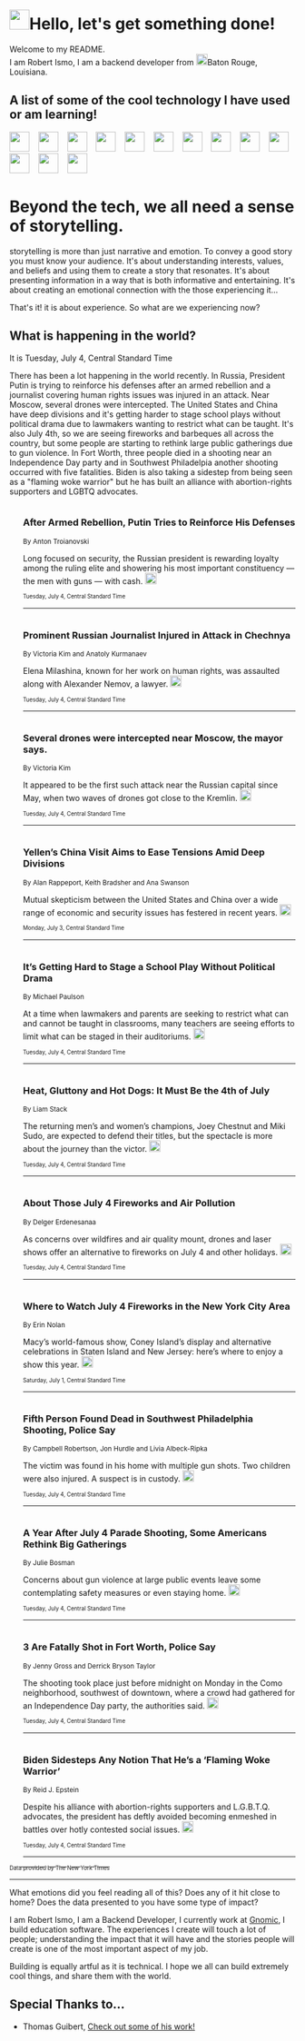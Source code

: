 <h1><img src="https://emojis.slackmojis.com/emojis/images/1643514375/3493/hot-coffee.gif?1643514375" width="35"/>Hello, let's get something done!</h1>

<p>Welcome to my README.<br/>
I am Robert Ismo, I am a backend developer from <img src="https://emojis.slackmojis.com/emojis/images/1638395689/50435/moulin_rouge.png?1638395689" width="20"/>Baton Rouge, Louisiana.</p>
<h2>A list of some of the cool technology I have used or am learning!</h2>
<p>
<img src="https://emojis.slackmojis.com/emojis/images/1643516091/21142/meow_bongotap.gif?1643516091" width="35" alt="">
<img src="https://img.shields.io/badge/Favorite%20Frontend%20Framework-SvelteKit-f83903" alt="">
<img src="https://img.shields.io/badge/Second%20Favorite-Vue-40b581" alt="">
<img src="https://img.shields.io/badge/Most%20Used%20Runtime-Nodejs-78b061" alt="">
<img src="https://emojis.slackmojis.com/emojis/images/1643517416/34482/fire.gif?1643517416" width="35" alt="">
<img src="https://img.shields.io/badge/Javascript%20But%20Better-Typescript-0078ca" alt="">
<img src="https://img.shields.io/badge/Favorite%20Language-Elixir-3e244d" alt="">
<img src="https://img.shields.io/badge/Containerize%20Everything-Docker-6ac9ef" alt="">
<img src="https://emojis.slackmojis.com/emojis/images/1643514596/5999/meow_party.gif?1643514596" width="35" alt="">
<img src="https://img.shields.io/badge/API%20Love%20Language-Graphql-de32a5" alt="">
<img src="https://img.shields.io/badge/Our%20Favorite%20Version%20Controller-Git-e94f33" alt="">
<img src="https://img.shields.io/badge/Favorite%20Database-Redis-d42d1d" alt="">
<img src="https://emojis.slackmojis.com/emojis/images/1643514559/5584/deployparrot.gif?1643514559" width="35" alt="">
<img src="https://img.shields.io/badge/Container%20Interstate-RabbitMQ-f66200" alt="">
<img src="https://img.shields.io/badge/Gotta%20Learn-Kubernetes-316adf" alt="">
<img src="https://img.shields.io/badge/Really%20Mature%20Now-WASM-654fef" alt="">
<img src="https://emojis.slackmojis.com/emojis/images/1666642497/61942/dance_vibe.gif?1666642497" width="35" alt="">
<img src="https://img.shields.io/badge/For%20My%20M1-ARM64-657d96" alt="">
<img src="https://img.shields.io/badge/Loving%20This%20So%20Much-TailwindCSS-17bcb5" alt="">
<img src="https://img.shields.io/badge/Cool%20Build%20Tool-Vite-f9cb24" alt="">
<img src="https://emojis.slackmojis.com/emojis/images/1669231376/62819/working-on-it.gif?1669231376" width="35" alt="">
<img src="https://img.shields.io/badge/Fun%20and%20Easy%20Database-MongoDB-5f8c49" alt="">
<img src="https://img.shields.io/badge/JS%20Life%20Support-NPM-c73737" alt="">
<img src="https://img.shields.io/badge/I%20Liked%20It-DynamoDB-0073b9" alt="">
<img src="https://emojis.slackmojis.com/emojis/images/1643514045/46/question.gif?1643514045" width="35" alt="">
<img src="https://img.shields.io/badge/cool-React-60d6f9" alt="">
<img src="https://img.shields.io/badge/Future%20Big%20Project-Lambda-f37e00" alt="">
<img src="https://img.shields.io/badge/NPM%20But%20Better-PNPM-f1aa07" alt="">
<img src="https://emojis.slackmojis.com/emojis/images/1643514943/9662/fbwow.gif?1643514943" width="35" alt="">
<img src="https://img.shields.io/badge/First%20Language-C-662079" alt="">
<img src="https://img.shields.io/badge/Where%20I%20Deploy%20Frontend-Vercel-000000" alt="">
<img src="https://img.shields.io/badge/Who%20Does%20not%20Want%20an%20App-Swift-f9492a" alt="">
<img src="https://emojis.slackmojis.com/emojis/images/1643514058/151/javascript.png?1643514058" width="35" alt="">
<img src="https://img.shields.io/badge/cool-Python-fbd542" alt="">
<img src="https://img.shields.io/badge/Favorite%20Something-Stripe-656cdc" alt="">
<img src="https://img.shields.io/badge/Of%20Course-HTML5-ed6327" alt="">
<img src="https://emojis.slackmojis.com/emojis/images/1660415405/60731/bomb.gif?1660415405" width="35" alt="">
<img src="https://img.shields.io/badge/hate-CSS-2964ec" alt="">
<img src="https://img.shields.io/badge/Learning-CircleCI-141215" alt="">
<img src="https://img.shields.io/badge/Learning-Rust-fbbb3b" alt="">
<img src="https://emojis.slackmojis.com/emojis/images/1660415397/60712/writing-hand.gif?1660415397" width="35" alt="">
<img src="https://img.shields.io/badge/Dev%20Browser%20of%20Choice-Firefox-cc4e26" alt="">
<img src="https://img.shields.io/badge/Recoverying%20From%20Windows-UNIX-1781e3" alt="">
<img src="https://img.shields.io/badge/LOVE-LogSeq-90c1c2" alt="">
<img src="https://emojis.slackmojis.com/emojis/images/1643514066/223/kirby.gif?1643514066" width="35" alt="">
<img src="https://img.shields.io/badge/Daily%20Driver-MacOS-e6e6e8" alt="">
<img src="https://img.shields.io/badge/Git%20Server-Github-000000" alt="">
<img src="https://img.shields.io/badge/enjoyable-EC2-f17428" alt="">
<img src="https://emojis.slackmojis.com/emojis/images/1643514239/2069/excited.gif?1643514239" width="35" alt="">
</p>
<h1>Beyond the tech, we all need a sense of storytelling.</h1>
<p>storytelling is more than just narrative and emotion. To convey a good story you must know your audience. It's about understanding interests, values, and beliefs and using them to create a story that resonates. It's about presenting information in a way that is both informative and entertaining. It's about creating an emotional connection with the those experiencing it...</p>
<p>That's it! it is about experience. So what are we experiencing now?</p>
<h2>What is happening in the world?</h2>
<p>It is Tuesday, July 4, Central Standard Time</p>
<p>
There has been a lot happening in the world recently. In Russia, President Putin is trying to reinforce his defenses after an armed rebellion and a journalist covering human rights issues was injured in an attack. Near Moscow, several drones were intercepted. The United States and China have deep divisions and it&#39;s getting harder to stage school plays without political drama due to lawmakers wanting to restrict what can be taught. It&#39;s also July 4th, so we are seeing fireworks and barbeques all across the country, but some people are starting to rethink large public gatherings due to gun violence. In Fort Worth, three people died in a shooting near an Independence Day party and in Southwest Philadelpia another shooting occurred with five fatalities. Biden is also taking a sidestep from being seen as a &quot;flaming woke warrior&quot; but he has built an alliance with abortion-rights supporters and LGBTQ advocates.</p>
<ol>
<img src="https://img.shields.io/badge/-world-blue" alt="">
<h3>After Armed Rebellion, Putin Tries to Reinforce His Defenses</h3>
<sub>By Anton Troianovski</sub>
<p>Long focused on security, the Russian president is rewarding loyalty among the ruling elite and showering his most important constituency — the men with guns — with cash.  <a href="https://nyti.ms/3PHJXYj"><img src="https://developer.nytimes.com/files/poweredby_nytimes_30b.png?v=1583354208352" height="20"></a></p>
<sub><sub>Tuesday, July 4, Central Standard Time</sub></sub>
<hr/>
<img src="https://img.shields.io/badge/-world-blue" alt="">
<h3>Prominent Russian Journalist Injured in Attack in Chechnya</h3>
<sub>By Victoria Kim and Anatoly Kurmanaev</sub>
<p>Elena Milashina, known for her work on human rights, was assaulted along with Alexander Nemov, a lawyer.  <a href="https://nyti.ms/3pvL3vx"><img src="https://developer.nytimes.com/files/poweredby_nytimes_30b.png?v=1583354208352" height="20"></a></p>
<sub><sub>Tuesday, July 4, Central Standard Time</sub></sub>
<hr/>
<img src="https://img.shields.io/badge/-world-blue" alt="">
<h3>Several drones were intercepted near Moscow, the mayor says.</h3>
<sub>By Victoria Kim</sub>
<p>It appeared to be the first such attack near the Russian capital since May, when two waves of drones got close to the Kremlin.  <a href="https://nyti.ms/3rii136"><img src="https://developer.nytimes.com/files/poweredby_nytimes_30b.png?v=1583354208352" height="20"></a></p>
<sub><sub>Tuesday, July 4, Central Standard Time</sub></sub>
<hr/>
<img src="https://img.shields.io/badge/-business-blue" alt="">
<h3>Yellen’s China Visit Aims to Ease Tensions Amid Deep Divisions</h3>
<sub>By Alan Rappeport, Keith Bradsher and Ana Swanson</sub>
<p>Mutual skepticism between the United States and China over a wide range of economic and security issues has festered in recent years.  <a href="https://nyti.ms/46Min2f"><img src="https://developer.nytimes.com/files/poweredby_nytimes_30b.png?v=1583354208352" height="20"></a></p>
<sub><sub>Monday, July 3, Central Standard Time</sub></sub>
<hr/>
<img src="https://img.shields.io/badge/-theater-blue" alt="">
<h3>It’s Getting Hard to Stage a School Play Without Political Drama</h3>
<sub>By Michael Paulson</sub>
<p>At a time when lawmakers and parents are seeking to restrict what can and cannot be taught in classrooms, many teachers are seeing efforts to limit what can be staged in their auditoriums.  <a href="https://nyti.ms/447YPDr"><img src="https://developer.nytimes.com/files/poweredby_nytimes_30b.png?v=1583354208352" height="20"></a></p>
<sub><sub>Tuesday, July 4, Central Standard Time</sub></sub>
<hr/>
<img src="https://img.shields.io/badge/-nyregion-blue" alt="">
<h3>Heat, Gluttony and Hot Dogs: It Must Be the 4th of July</h3>
<sub>By Liam Stack</sub>
<p>The returning men’s and women’s champions, Joey Chestnut and Miki Sudo, are expected to defend their titles, but the spectacle is more about the journey than the victor.  <a href="https://nyti.ms/3PHSTg1"><img src="https://developer.nytimes.com/files/poweredby_nytimes_30b.png?v=1583354208352" height="20"></a></p>
<sub><sub>Tuesday, July 4, Central Standard Time</sub></sub>
<hr/>
<img src="https://img.shields.io/badge/-climate-blue" alt="">
<h3>About Those July 4 Fireworks and Air Pollution</h3>
<sub>By Delger Erdenesanaa</sub>
<p>As concerns over wildfires and air quality mount, drones and laser shows offer an alternative to fireworks on July 4 and other holidays.  <a href="https://nyti.ms/3PBoaBs"><img src="https://developer.nytimes.com/files/poweredby_nytimes_30b.png?v=1583354208352" height="20"></a></p>
<sub><sub>Tuesday, July 4, Central Standard Time</sub></sub>
<hr/>
<img src="https://img.shields.io/badge/-nyregion-blue" alt="">
<h3>Where to Watch July 4 Fireworks in the New York City Area</h3>
<sub>By Erin Nolan</sub>
<p>Macy’s world-famous show, Coney Island’s display and alternative celebrations in Staten Island and New Jersey: here’s where to enjoy a show this year.  <a href="https://nyti.ms/3XwLZMK"><img src="https://developer.nytimes.com/files/poweredby_nytimes_30b.png?v=1583354208352" height="20"></a></p>
<sub><sub>Saturday, July 1, Central Standard Time</sub></sub>
<hr/>
<img src="https://img.shields.io/badge/-us-blue" alt="">
<h3>Fifth Person Found Dead in Southwest Philadelphia Shooting, Police Say</h3>
<sub>By Campbell Robertson, Jon Hurdle and Livia Albeck-Ripka</sub>
<p>The victim was found in his home with multiple gun shots. Two children were also injured. A suspect is in custody.  <a href="https://nyti.ms/44NHPmb"><img src="https://developer.nytimes.com/files/poweredby_nytimes_30b.png?v=1583354208352" height="20"></a></p>
<sub><sub>Tuesday, July 4, Central Standard Time</sub></sub>
<hr/>
<img src="https://img.shields.io/badge/-us-blue" alt="">
<h3>A Year After July 4 Parade Shooting, Some Americans Rethink Big Gatherings</h3>
<sub>By Julie Bosman</sub>
<p>Concerns about gun violence at large public events leave some contemplating safety measures or even staying home.  <a href="https://nyti.ms/3NBv3A3"><img src="https://developer.nytimes.com/files/poweredby_nytimes_30b.png?v=1583354208352" height="20"></a></p>
<sub><sub>Tuesday, July 4, Central Standard Time</sub></sub>
<hr/>
<img src="https://img.shields.io/badge/-us-blue" alt="">
<h3>3 Are Fatally Shot in Fort Worth, Police Say</h3>
<sub>By Jenny Gross and Derrick Bryson Taylor</sub>
<p>The shooting took place just before midnight on Monday in the Como neighborhood, southwest of downtown, where a crowd had gathered for an Independence Day party, the authorities said.  <a href="https://nyti.ms/3JIuTpf"><img src="https://developer.nytimes.com/files/poweredby_nytimes_30b.png?v=1583354208352" height="20"></a></p>
<sub><sub>Tuesday, July 4, Central Standard Time</sub></sub>
<hr/>
<img src="https://img.shields.io/badge/-us-blue" alt="">
<h3>Biden Sidesteps Any Notion That He’s a ‘Flaming Woke Warrior’</h3>
<sub>By Reid J. Epstein</sub>
<p>Despite his alliance with abortion-rights supporters and L.G.B.T.Q. advocates, the president has deftly avoided becoming enmeshed in battles over hotly contested social issues.  <a href="https://nyti.ms/44NnLQT"><img src="https://developer.nytimes.com/files/poweredby_nytimes_30b.png?v=1583354208352" height="20"></a></p>
<sub><sub>Tuesday, July 4, Central Standard Time</sub></sub>
<hr/>
</ol>
<a href="https://developer.nytimes.com"><sub><sub>Data provided by The New York Times</sub></sub></a>
<hr/>
<p>What emotions did you feel reading all of this? Does any of it hit close to home? Does the data presented to you have some type of impact?</p>
<p>I am Robert Ismo, I am a Backend Developer, I currently work at <a href="https://gnomic.education/">Gnomic</a>, I build education software. The experiences I create will touch a lot of people; understanding the impact that it will have and the stories people will create is one of the most important aspect of my job.</p>
<p>Building is equally artful as it is technical. I hope we all can build extremely cool things, and share them with the world.</p>
<h2>Special Thanks to...</h2>
<ul>
<li>Thomas Guibert, <a href="https://github.com/thmsgbrt/thmsgbrt">Check out some of his work!</a></li>
</ul>